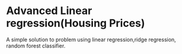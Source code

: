 # Advanced  Linear regression(Housing Prices)

A simple solution to problem using linear regression,ridge regression, random forest classifier.



